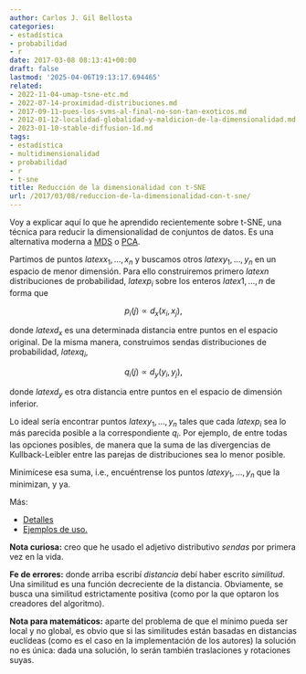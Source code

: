 ```yaml
---
author: Carlos J. Gil Bellosta
categories:
- estadística
- probabilidad
- r
date: 2017-03-08 08:13:41+00:00
draft: false
lastmod: '2025-04-06T19:13:17.694465'
related:
- 2022-11-04-umap-tsne-etc.md
- 2022-07-14-proximidad-distribuciones.md
- 2017-09-11-pues-los-svms-al-final-no-son-tan-exoticos.md
- 2012-01-12-localidad-globalidad-y-maldicion-de-la-dimensionalidad.md
- 2023-01-10-stable-diffusion-1d.md
tags:
- estadística
- multidimensionalidad
- probabilidad
- r
- t-sne
title: Reducción de la dimensionalidad con t-SNE
url: /2017/03/08/reduccion-de-la-dimensionalidad-con-t-sne/
---
```


Voy a explicar aquí lo que he aprendido recientemente sobre t-SNE, una técnica para reducir la dimensionalidad de conjuntos de datos. Es una alternativa moderna a [MDS](https://en.wikipedia.org/wiki/Multidimensional_scaling) o [PCA](https://datanalytics.com/2014/07/24/datos-antes-y-despues-del-pca/).

Partimos de puntos $latex x_1, \dots, x_n$ y buscamos otros $latex y_1, \dots, y_n$ en un espacio de menor dimensión. Para ello construiremos primero $latex n$ distribuciones de probabilidad, $latex p_i$ sobre los enteros $latex 1, \dots, n$ de forma que

$$ p_i(j) \propto d_x(x_i, x_j),$$

donde $latex d_x$ es una determinada distancia entre puntos en el espacio original. De la misma manera, construimos sendas distribuciones de probabilidad, $latex q_i$,


$$ q_i(j) \propto d_y(y_i, y_j),$$

donde $latex d_y$ es otra distancia entre puntos en el espacio de dimensión inferior.

Lo ideal sería encontrar puntos $latex y_1, \dots, y_n$ tales que cada $latex p_i$ sea lo más parecida posible a la correspondiente $q_i$. Por ejemplo, de entre todas las opciones posibles, de manera que la suma de las divergencias de Kullback-Leibler entre las parejas de distribuciones sea lo menor posible.

Minimícese esa suma, i.e., encuéntrense los puntos $latex y_1, \dots, y_n$ que la minimizan, y ya.

Más:

* [Detalles](http://jmlr.org/papers/volume9/vandermaaten08a/vandermaaten08a.pdf)
* [Ejemplos de uso.](http://blog.datascienceheroes.com/playing-with-dimensions-from-clustering-pca-t-sne-to-carl-sagan/)

**Nota curiosa:** creo que he usado el adjetivo distributivo _sendas_ por primera vez en la vida.

**Fe de errores:** donde arriba escribí _distancia_ debí haber escrito _similitud_. Una similitud es una función decreciente de la distancia. Obviamente, se busca una similitud estrictamente positiva (como por la que optaron los creadores del algoritmo).

**Nota para matemáticos:** aparte del problema de que el mínimo pueda ser local y no global, es obvio que si las similitudes están basadas en distancias euclídeas (como es el caso en la implementación de los autores) la solución no es única: dada una solución, lo serán también traslaciones y rotaciones suyas.